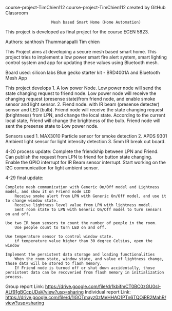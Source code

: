 
course-project-TimChien112
course-project-TimChien112 created by GitHub Classroom

                        Mesh based Smart Home (Home Automation)
This project is developed as final project for the course ECEN 5823.

 Authors: 	santhosh Thummanapalli 
			Tim chien

 This Project aims at developing a secure mesh based smart home. This project tries to implement a low power smart fire alert system, smart lighting control system and app for updating these values using Bluetooth mesh.

 Board used: silicon labs Blue gecko starter kit - BRD4001A and Bluetooth Mesh App

 This project develops	1. A low power Node.
							Low power node will send the state changing request to friend node.
							Low power node will receive the changing request (presense state)from friend node, and enable smoke sensor and light sensor.
						2. Fiend node. 
							with IR beam (presense detecter) sensor and LED (bulb).
							Friend node will receive the state changing request (brightness) from LPN, and change the local state. According to the current local state, Friend will change the brightness of the bulb.
							Friend node will sent the presense state to Low power node.
							

 Sensors used 	1. MAX3010 Particle sensor for smoke detection 
				2. APDS 9301 Ambient light sensor for light intensity detection 
				3. 5mm IR break out board.
			 
4-20 process update:
	Complete the friendship between LPN and Friend.
	Can publish the request from LPN to friend for button state changing.
	Enable the GPIO interrupt for IR Beam sensor interrupt.
	Start working on the I2C communication for light ambient sensor.
	
4-29 final update:

	Complete mesh communication with Generic On/Off model and Lightness model, and show it on Friend node LCD
		Receive smoke alert from LPN with Generic On/Off model, and use it to change window state.
		Receive lightness level value from LPN with lightness model.
		Sent room state to LPN with Generic On/Off model to turn sensors on and off.
		
	Use two IR beam sensors to count the number of people in the room.
		Use people count to turn LED on and off.
		
	Use temperature sensor to control window state.
		if temperature value higher than 30 degree Celsius, open the window
		
	Implement the persistent data storage and loading functionalities
		When the room state, window state, and value of lightness change, those data will be stored to flash memory.
		If Friend node is turned off or shut down accidentally, those persistent data can be recoveried from flash memory in initialization process.

Group report Link: https://drive.google.com/file/d/1kbifmCT0BC0zGU0sI-ALf91gBCcpUDaV/view?usp=sharing
Individual report Link: https://drive.google.com/file/d/1lGOTmayz0zMeHHAO1PTn6TQOiRR2MahR/view?usp=sharing
	
	